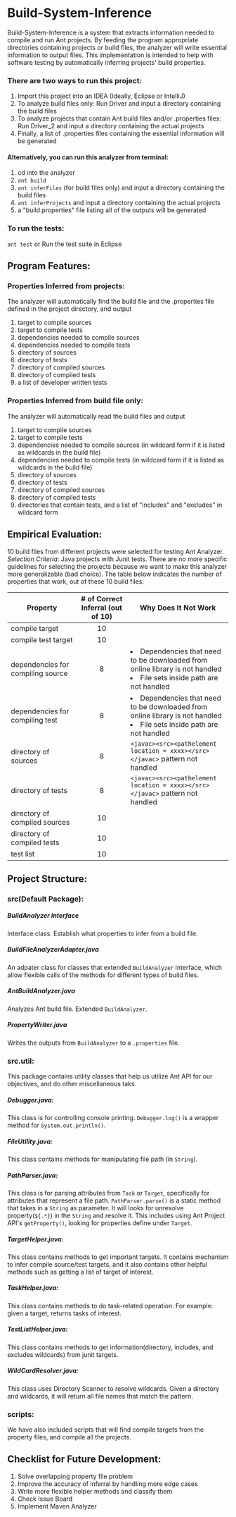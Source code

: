 # Build-System-Inference
Build-System-Inference is a system that extracts information needed to compile and run Ant projects. By feeding the program appropriate directories containing projects or build files, the analyzer will write essential information to output files.  This implementation is intended to help with software testing by automatically inferring projects' build properties.


### There are two ways to run this project:

1. Import this project into an IDEA (Ideally, Eclipse or IntelliJ)
2. To analyze build files only:
    Run Driver and input a directory containing the build files
3. To analyze projects that contain Ant build files and/or .properties files:
    Run Driver_2 and input a directory containing the actual projects
4. Finally, a list of .properties files containing the essential information will be generated


#### Alternatively, you can run this analyzer from terminal:

1. cd into the analyzer
2. ```ant build```
3. ```ant inferFiles``` (for build files only) and input a directory containing the build files
4. ```ant inferProjects``` and input a directory containing the actual projects
5. a "build.properties" file listing all of the outputs will be generated

### To run the tests:

```ant test```
or
Run the test suite in Eclipse


Program Features:
-----
### Properties Inferred from projects:

The analyzer will automatically find the build file and the .properties file defined in the project directory, and output
1. target to compile sources
2. target to compile tests
3. dependencies needed to compile sources
4. dependencies needed to compile tests
5. directory of sources
6. directory of tests
7. directory of compiled sources
8. directory of compiled tests
9. a list of developer written tests

### Properties Inferred from build file only:

The analyzer will automatically read the build files and output
1. target to compile sources
2. target to compile tests
3. dependencies needed to compile sources (in wildcard form if it is listed as wildcards in the build file)
4. dependencies needed to compile tests (in wildcard form if it is listed as wildcards in the build file)
5. directory of sources
6. directory of tests
7. directory of compiled sources
8. directory of compiled tests
9. directories that contain tests, and a list of "includes" and "excludes" in wildcard form

Empirical Evaluation:
----

10 build files from different projects were selected for testing Ant Analyzer.  
*Selection Criteria*: Java projects with Junit tests.  There are no more specific guidelines for selecting the projects because we want to make this analyzer more generalizable (bad choice).
The table below indicates the number of properties that work, out of these 10 build files:


| Property          | # of Correct Inferral (out of 10) |Why Does It Not Work |
| -------------     |:-----------------------:          | -----|
| compile target    | 10                                | |
| compile test target     | 10     |   |
| dependencies for compiling source |8| <li>Dependencies that need to be downloaded from online library is not handled</li> <li> File sets inside path are not handled</li>|
| dependencies for compiling test   |8 |   <li>Dependencies that need to be downloaded from online library is not handled</li> <li> File sets inside path are not handled</li>|
| directory of sources | 8 | ``<javac><src><pathelement location = xxxx></src></javac>`` pattern not handled |
| directory of tests | 8 |  ``<javac><src><pathelement location = xxxx></src></javac>`` pattern not handled |
| directory of compiled sources |10| |
| directory of compiled tests   |10| |
| test list | 10 | |

Project Structure:
----
### src(Default Package):
##### BuildAnalyzer Interface
Interface class. Establish what properties to infer from a build file.

##### BuildFileAnalyzerAdapter.java
An adpater class for classes that extended `BuildAnalyzer` interface, which allow flexible calls of the methods for different types of build files.

##### AntBuildAnalyzer.java
Analyzes Ant build file. Extended `BuildAnalyzer`.

##### PropertyWriter.java
Writes the outputs from `BuildAnalyzer` to a `.properties` file.

### src.util:
This package contains utility classes that help us utilize Ant API for our objectives, and do other miscellaneous taks.

##### Debugger.java:
This class is for controlling console printing. `Debugger.log()` is a wrapper method for `System.out.println()`.

##### FileUtility.java:
This class contains methods for manipulating file path (in `String`).

##### PathParser.java:
This class is for parsing attributes from `Task` or `Target`, specifically for attributes that represent a file path. `PathParser.parse()` is a static method that takes in a `String` as parameter. It will looks for unresolve property(`${.*}`) in the `String` and resolve it. This includes using Ant Project API's `getProperty()`, looking for properties define under `Target`.  

##### TargetHelper.java:
This class contains methods to get important targets. It contains mechanism to infer compile source/test targets, and it also contains other helpful methods such as getting a list of target of interest.

##### TaskHelper.java:
This class contains methods to do task-related operation.  For example: given a target, returns tasks of interest.

##### TestListHelper.java:
This class contains methods to get information(directory, includes, and excludes wildcards) from junit targets.

##### WildCardResolver.java:
This class uses Directory Scanner to resolve wildcards.  Given a directory and wildcards, it will return all file names that match the pattern.

### scripts:
We have also included scripts that will find compile targets from the property files, and compile all the projects.

Checklist for Future Development:
----
1. Solve overlapping property file problem
2. Improve the accuracy of inferral by handling more edge cases
3. Write more flexible helper methods and classify them 
4. Check Issue Board
5. Implement Maven Analyzer

